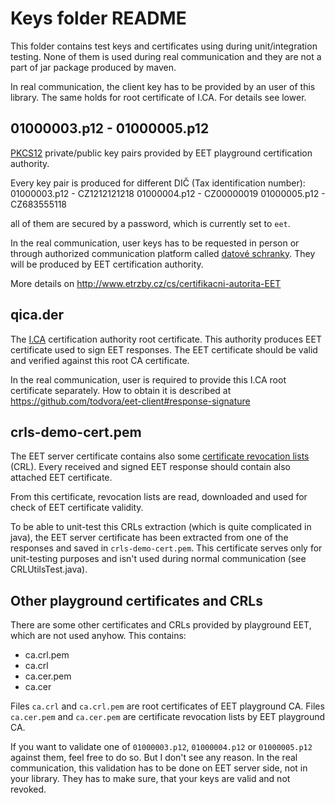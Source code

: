 # Keys folder README

This folder contains test keys and certificates using during unit/integration testing. 
None of them is used during real communication and they are not a part of jar package
produced by maven. 
 
In real communication, the client key has to be provided by an user of this library. 
The same holds for root certificate of I.CA. For details see lower.  

## 01000003.p12 - 01000005.p12
[PKCS12](https://en.wikipedia.org/wiki/PKCS_12) private/public key pairs provided by EET playground certification authority. 

Every key pair is produced for different DIČ (Tax identification number):
01000003.p12 - CZ1212121218
01000004.p12 - CZ00000019
01000005.p12 - CZ683555118

all of them are secured by a password, which is currently set to ```eet```.

In the real communication, user keys has to be requested in person or through authorized communication platform 
called [datové schranky](https://www.mojedatovaschranka.cz/). They will be produced by EET certification authority.

More details on http://www.etrzby.cz/cs/certifikacni-autorita-EET


## qica.der
The [I.CA](http://www.ica.cz/English) certification authority root certificate.
This authority produces EET certificate used to sign EET responses. The EET certificate
should be valid and verified against this root CA certificate.

In the real communication, user is required to provide this I.CA root certificate separately.
How to obtain it is described at https://github.com/todvora/eet-client#response-signature

## crls-demo-cert.pem
The EET server certificate contains also some [certificate revocation lists](https://en.wikipedia.org/wiki/Revocation_list) (CRL).
Every received and signed EET response should contain also attached EET certificate.
 
From this certificate, revocation lists are read, downloaded and used for check of EET certificate validity. 

To be able to unit-test this CRLs extraction (which is quite complicated in java), 
the EET server certificate has been extracted from one of the responses and saved 
in ```crls-demo-cert.pem```. This certificate serves only for unit-testing purposes
and isn't used during normal communication (see CRLUtilsTest.java).

## Other playground certificates and CRLs
There are some other certificates and CRLs provided by playground EET, which are not used anyhow. This contains:

* ca.crl.pem
* ca.crl
* ca.cer.pem
* ca.cer

Files ```ca.crl``` and ```ca.crl.pem``` are root certificates of EET playground CA. 
Files ```ca.cer.pem``` and ```ca.cer.pem``` are certificate revocation lists by EET playground CA.

If you want to validate one of ```01000003.p12```, ```01000004.p12``` or ```01000005.p12``` against 
them, feel free to do so. But I don't see any reason. In the real communication, this validation
has to be done on EET server side, not in your library. They has to make sure, that your keys are
valid and not revoked. 
